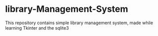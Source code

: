 # library-Management-System
This repository contains simple library management system, made while learning Tkinter and the sqlite3 

